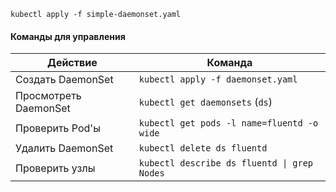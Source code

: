 ```shell
kubectl apply -f simple-daemonset.yaml
```


#### **Команды для управления**

| Действие                 | Команда |
| ---------------------------------- | ---------------- |
| Создать DaemonSet         | `kubectl apply -f daemonset.yaml`               |
| Просмотреть DaemonSet | `kubectl get daemonsets` (`ds`)            |
| Проверить Pod'ы        | `kubectl get pods -l name=fluentd -o wide`               |
| Удалить DaemonSet         | `kubectl delete ds fluentd`               |
| Проверить узлы      | `kubectl describe ds fluentd \| grep Nodes`               |